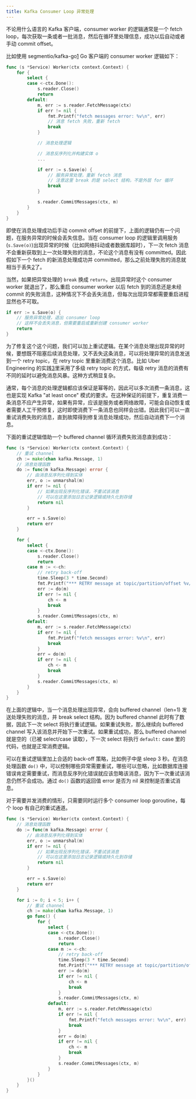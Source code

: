 ```yaml
---
title: Kafka Consumer Loop 异常处理
---
```


不论用什么语言的 Kafka 客户端，consumer worker 的逻辑通常是一个 fetch loop，每次获取一条或者一批消息，然后在循环里处理信息，成功以后自动或者手动 commit offset。

比如使用 segmentio/kafka-go[1] Go 客户端的 consumer worker 逻辑如下：

```go
func (s *Service) Worker(ctx context.Context) {
	for {
		select {
		case <-ctx.Done():
			s.reader.Close()
			return
		default:
			m, err := s.reader.FetchMessage(ctx)
			if err != nil {
				fmt.Printf("fetch messages error: %v\n", err)
				// 消息 fetch 失败，重新 fetch
				break
			}

			// 消息处理逻辑

			// 消息反序列化并构建实体 o
			...

			if err := s.Save(o) {
				// 服务异常处理，重新 fetch 消息
				// 注意这里 break 的是 select 结构，不是外层 for 循环
				break
			}

			s.reader.CommitMessages(ctx, m)
		}
	}
}
```

即使在消息处理成功后手动 commit offset 的前提下，上面的逻辑仍有一个问题，在服务异常的时候会丢失信息。当在 consumer loop 的逻辑里调用服务(`s.Save(o)`)出现异常的时候（比如网络抖动或者数据库超时），下一次 fetch 消息不会重新获取到上一次处理失败的消息，不论这个消息有没有 committed。因此假如下一个 fetch 的新消息处理成功并 committed，那么之前处理失败的消息就相当于丢失[2]了。

当然，如果把异常处理的 `break` 换成 `return`，出现异常时这个 consumer worker 就退出了，那么重启 consumer worker 以后 fetch 到的消息还是未经 commit 的失败消息，这种情况下不会丢失消息，但每次出现异常都需要重启进程显然也不可取。

```go
if err := s.Save(o) {
	// 服务异常处理，退出 consumer loop
	// 这样不会丢失消息，但需要重启或重新创建 consumer worker
	return
}
```

为了修复这个这个问题，我们可以加上重试逻辑。在某个消息处理出现异常的时候，要想既不阻塞后续消息处理，又不丢失这条消息，可以将处理异常的消息发送到一个 retry topic，在 retry topic 里重新消费这个消息。比如 Uber Engineering 的实践[3]里采用了多级 retry topic 的方式，每级 retry 消息的消费有不同的延时以避免消息风暴。这种方式稍显复杂。

通常，每个消息的处理逻辑都应该保证是幂等的，因此可以多次消费一条消息，这也是实现 Kafka "at least once" 模式的要求。在这种保证的前提下，重复消费一条消息不应产生异常，如果有异常，应该是服务或者网络故障，可能会自动恢复或者需要人工干预修复，这时即使消费下一条消息也同样会出错。因此我们可以一直重试消费失败的消息，直到故障得到修复消息处理成功，然后自动消费下一个消息。

下面的重试逻辑借助一个 buffered channel 循环消费失败消息直到成功：

```go
func (s *Service) Worker(ctx context.Context) {
	// 重试 channel
	ch := make(chan kafka.Message, 1)
	// 消息处理函数
	do := func(m kafka.Message) error {
		// 由消息反序列化得到实体
		err, o := unmarshal(m)
		if err != nil {
			// 如果出现反序列化错误，不重试该消息
			// 可以在这里添加日志记录逻辑或持久化到存储
			return nil
		}

		err = s.Save(o)
		return err
	}

	for {
		select {
		case <-ctx.Done():
			s.reader.Close()
			return
		case m := <-ch:
			// retry back-off
			time.Sleep(3 * time.Second)
			fmt.Printf("*** RETRY message at topic/partition/offset %v/%v/%v\n", m.Topic, m.Partition, m.Offset)
			err := do(m)
			if err != nil {
				ch <- m
				break
			}
			s.reader.CommitMessages(ctx, m)
		default:
			m, err := s.reader.FetchMessage(ctx)
			if err != nil {
				fmt.Printf("fetch messages error: %v\n", err)
				break
			}
			err = do(m)
			if err != nil {
				ch <- m
				break
			}
			s.reader.CommitMessages(ctx, m)
		}
	}
}
```

在上面的逻辑中，当一个消息处理出现异常，会向 buffered channel（len=1) 发送处理失败的消息，并 break select 结构。因为 buffered channel 此时有了数据，因此下一次 select 将执行重试逻辑。如果重试失败，那么继续向 buffered channel 写入该消息并开始下一次重试。如果重试成功，那么 buffered channel 就是空的（已被 select/case 读取），下一次 select 将执行 `default:` case 里的代码，也就是正常消费逻辑。

可以在重试逻辑里加上合适的 back-off 策略，比如例子中是 sleep 3 秒。在消息处理函数 `do()` 中，可以控制哪些异常需要重试，哪些可以忽略，比如数据库连接错误肯定需要重试，而消息反序列化错误就应该忽略该消息，因为下一次重试该消息仍然不会成功。通过 `do()` 函数的返回值 error 是否为 nil 来控制是否重试消息。

对于需要并发消费的情形，只需要同时运行多个 consumer loop goroutine，每个 loop 有自己的重试通道。

```go
func (s *Service) Worker(ctx context.Context) {
	// 消息处理函数
	do := func(m kafka.Message) error {
		// 由消息反序列化得到实体
		err, o := unmarshal(m)
		if err != nil {
			// 如果出现反序列化错误，不重试该消息
			// 可以在这里添加日志记录逻辑或持久化到存储
			return nil
		}

		err = s.Save(o)
		return err
	}

	for i := 0; i < 5; i++ {
		// 重试 channel
		ch := make(chan kafka.Message, 1)
		go func() {
			for {
				select {
				case <-ctx.Done():
					s.reader.Close()
					return
				case m := <-ch:
					// retry back-off
					time.Sleep(3 * time.Second)
					fmt.Printf("*** RETRY message at topic/partition/offset %v/%v/%v\n", m.Topic, m.Partition, m.Offset)
					err := do(m)
					if err != nil {
						ch <- m
						break
					}
					s.reader.CommitMessages(ctx, m)
				default:
					m, err := s.reader.FetchMessage(ctx)
					if err != nil {
						fmt.Printf("fetch messages error: %v\n", err)
						break
					}
					err = do(m)
					if err != nil {
						ch <- m
						break
					}
					s.reader.CommitMessages(ctx, m)
				}
			}
		}()
	}
}
```

[1]: https://github.com/segmentio/kafka-go
[2]: https://github.com/segmentio/kafka-go/issues/84
[3]: https://eng.uber.com/reliable-reprocessing/